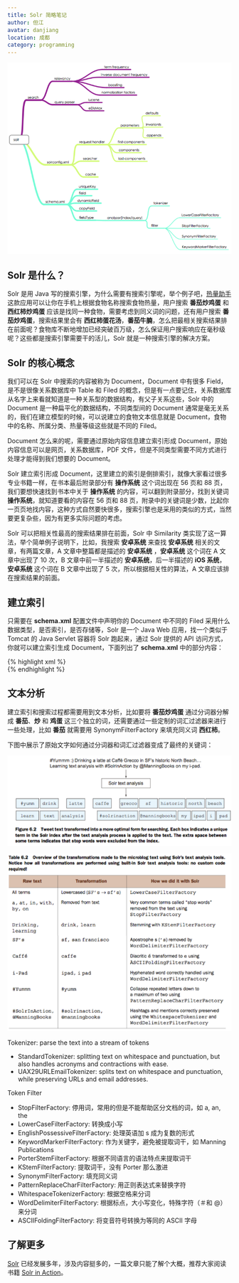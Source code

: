 ```yaml
---
title: Solr 简略笔记
author: 但江
avatar: danjiang
location: 成都
category: programming
---
```


![Solr in Action](/images/solr-in-action.png)

## Solr 是什么？

Solr 是用 Java 写的搜索引擎，为什么需要有搜索引擎呢，举个例子吧，[热量助手][1] 这款应用可以让你在手机上根据食物名称搜索食物热量，用户搜索 **番茄炒鸡蛋** 和 **西红柿炒鸡蛋** 应该是找同一种食物，需要考虑到同义词的问题，还有用户搜索 **番茄炒鸡蛋**，搜索结果里会有 **西红柿蛋花汤**，**番茄牛腩**，怎么把最相关搜索结果排在前面呢？食物库不断地增加已经突破百万级，怎么保证用户搜索响应在毫秒级呢？这些都是搜索引擎需要干的活儿，Solr 就是一种搜索引擎的解决方案。

## Solr 的核心概念

我们可以在 Solr 中搜索的内容被称为 Document，Document 中有很多 Field，是不是很像关系数据库中 Table 和 Filed 的概念，但是有一点要记住，关系数据库从名字上来看就知道是一种关系型的数据结构，有父子关系这些，Solr 中的 Document 是一种扁平化的数据结构，不同类型间的 Document 通常是毫无关系的，我们在建立模型的时候，可以说建立的食物文本信息就是 Document，食物中的名称、所属分类、热量等级这些就是不同的 Filed。

Document 怎么来的呢，需要通过原始内容信息建立索引形成 Document，原始内容信息可以是网页，关系数据库，PDF 文件，但是不同类型需要不同方式进行处理才能得到我们想要的 Document。

Solr 建立索引形成 Document，这里建立的索引是倒排索引，就像大家看过很多专业书籍一样，在书本最后附录部分有 **操作系统** 这个词出现在 56 页和 88 页，我们要想快速找到书本中关于 **操作系统** 的内容，可以翻到附录部分，找到关键词 **操作系统**，就知道要看的内容在 56 页和 88 页，附录中的关键词是少数，比起你一页页地找内容，这种方式自然要快很多，搜索引擎也是采用的类似的方式，当然要更复杂些，因为有更多实际问题的考虑。

Solr 可以把相关性最高的搜索结果排在前面，Solr 中 Similarity 类实现了这一算法，举个简单例子说明下，比如，我搜索 **安卓系统** 来查找 **安卓系统** 相关的文章，有两篇文章，A 文章中整篇都是描述的 **安卓系统** ，**安卓系统** 这个词在 A 文章中出现了 10 次，B 文章中前一半描述的 **安卓系统**，后一半描述的 **iOS 系统**，**安卓系统** 这个词在 B 文章中出现了 5 次，所以根据相关性的算法，A 文章应该排在搜索结果的前面。

## 建立索引

只需要在 **schema.xml** 配置文件中声明你的 Document 中不同的 Filed 采用什么数据类型，是否索引，是否存储等，Solr 是一个 Java Web 应用，找一个类似于 Tomcat 的 Java Servlet 容器将 Solr 跑起来，通过 Solr 提供的 API 访问方式，你就可以建立索引生成 Document，下面列出了 **schema.xml** 中的部分内容：

{% highlight xml %}
<schema name="kiwi" version="1.5">	
  <field name="id" type="string" indexed="true" stored="true" required="true" multiValued="false" /> 
  <field name="name" type="text_general" indexed="true" stored="true"/>
  <field name="category" type="text_general" indexed="true" stored="true"/>
  <field name="brand" type="text_general" indexed="true" stored="true"/>
  <field name="food" type="boolean" indexed="true" stored="true" />
  <field name="text" type="text_general" indexed="true" stored="false" multiValued="true"/>
</schema>
{% endhighlight %}

## 文本分析

建立索引和搜索过程都需要用到文本分析，比如要将 **番茄炒鸡蛋** 通过分词器分解成 **番茄**、**炒** 和 **鸡蛋** 这三个独立的词，还需要通过一些定制的词汇过滤器来进行一些处理，比如 **番茄** 就需要用 SynonymFilterFactory 来填充同义词 **西红柿**。

下图中展示了原始文字如何通过分词器和词汇过滤器变成了最终的关键词：

![Solr Text Analyze Graph](/images/solr-text-analyze-graph.png)

![Solr Text Analyze Table](/images/solr-text-analyze-table.png)

Tokenizer: parse the text into a stream of tokens

- StandardTokenizer: splitting text on whitespace and punctuation, but also handles acronyms and contractions with ease.
- UAX29URLEmailTokenizer: splits text on whitespace and punctuation, while preserving URLs and email addresses.

Token Filter

- StopFilterFactory: 停用词，常用的但是不能帮助区分文档的词，如 a, an, the
- LowerCaseFilterFactory: 转换成小写
- EnglishPossessiveFilterFactory: 处理英语加 s 成为复数的形式
- KeywordMarkerFilterFactory: 作为关键字，避免被提取词干，如 Manning Publications
- PorterStemFilterFactory: 根据不同语言的语法特点来提取词干
- KStemFilterFactory: 提取词干，没有 Porter 那么激进
- SynonymFilterFactory: 填充同义词
- PatternReplaceCharFilterFactory: 用正则表达式来替换字符
- WhitespaceTokenizerFactory: 根据空格来分词
- WordDelimiterFilterFactory: 根据标点，大小写变化，特殊字符（＃和 @）来分词
- ASCIIFoldingFilterFactory: 将变音符号转换为等同的 ASCII 字母

## 了解更多

[Solr][2] 已经发展多年，涉及内容挺多的，一篇文章只能了解个大概，推荐大家阅读书籍 [Solr in Action][3]。

[1]: http://danthought.com/calorie
[2]: http://lucene.apache.org/solr/
[3]: http://book.douban.com/subject/23133628/
